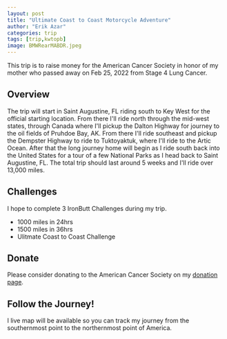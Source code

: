 ```yaml
---
layout: post
title: "Ultimate Coast to Coast Motorcycle Adventure"
author: "Erik Azar"
categories: trip
tags: [trip,kwtopb]
image: BMWRearMABDR.jpeg
---
```


This trip is to raise money for the American Cancer Society in honor of my mother who passed away on Feb 25, 2022 from Stage 4 Lung Cancer.

## Overview

The trip will start in Saint Augustine, FL riding south to Key West for the official starting location. From there I'll ride north through the mid-west states, through Canada where I'll pickup the Dalton Highway for journey to the oil fields of Pruhdoe Bay, AK.
From there I'll ride southeast and pickup the Dempster Highway to ride to Tuktoyaktuk, where I'll ride to the Artic Ocean. After that the long journey home will begin as I ride south back into the United States for a tour of
a few National Parks as I head back to Saint Augustine, FL. The total trip should last around 5 weeks and I'll ride over 13,000 miles.

## Challenges

I hope to complete 3 IronButt Challenges during my trip.
- 1000 miles in 24hrs
 - 1500 miles in 36hrs
  - Ulitmate Coast to Coast Challenge

## Donate

Please consider donating to the American Cancer Society on my [donation page](https://bealungsaver.funraise.org/fundraiser/erik-azar).

## Follow the Journey!

I live map will be available so you can track my journey from the southernmost point to the northernmost point of America.
